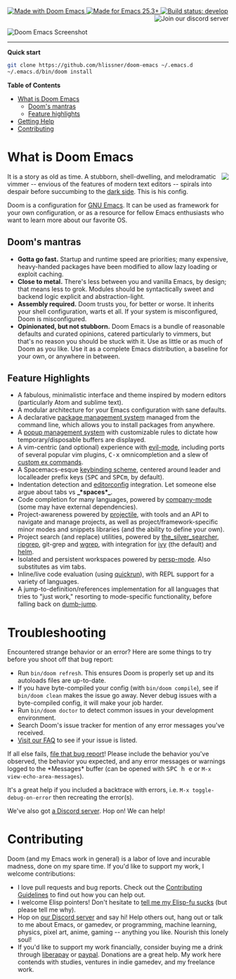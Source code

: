 <a href="http://doomemacs.org">
  <img src="https://img.shields.io/github/tag/hlissner/doom-emacs.svg?label=release&style=for-the-badge&color=orange"  alt="Made with Doom Emacs">
</a>
<a href="https://emacs.org">
  <img src="https://img.shields.io/badge/Made_for-Emacs_25.3+-blueviolet.svg?style=for-the-badge" alt="Made for Emacs 25.3+">
</a>
<a href="https://github.com/hlissner/doom-emacs/actions">
  <img src="https://github.com/hlissner/doom-emacs/workflows/CI/badge.svg" alt="Build status: develop">
</a>
<a href="https://discord.gg/bcZ6P3y">
  <img src="https://img.shields.io/badge/Discord-blue.svg?logo=discord&label=join&style=for-the-badge" alt="Join our discord server" align="right">
</a>
<br><br>

![Doom Emacs Screenshot](https://raw.githubusercontent.com/hlissner/doom-emacs/screenshots/main.png)

<!--p align="center">
  <b><a href="/../../tree/screenshots">Screenshots</a></b>
  |
  <b><a href="docs/getting_started.org">Get started</a></b>
  |
  <b><a href="docs/contributing.org">Contribute</a></b>
  |
  <b><a href="docs/index.org">Documentation</a></b>
  |
  <b><a href="docs/faq.org">FAQ</a></b>
</p-->

---

**Quick start**

```bash
git clone https://github.com/hlissner/doom-emacs ~/.emacs.d
~/.emacs.d/bin/doom install
```

**Table of Contents**

- [What is Doom Emacs](#what-is-doom-emacs)
  - [Doom's mantras](#dooms-mantras)
  - [Feature highlights](#feature-highlights)
- [Getting Help](#getting-help)
- [Contributing](#contributing)

# What is Doom Emacs

<a href="http://ultravioletbat.deviantart.com/art/Yay-Evil-111710573">
  <img src="https://github.com/hlissner/doom-emacs/raw/screenshots/cacochan.png" align="right" />
</a>

It is a story as old as time. A stubborn, shell-dwelling, and melodramatic
vimmer -- envious of the features of modern text editors -- spirals into despair
before succumbing to the [dark side][url:evil-mode]. This is his config.

Doom is a configuration for [GNU Emacs](https://www.gnu.org/software/emacs/). It
can be used as framework for your own configuration, or as a resource for fellow
Emacs enthusiasts who want to learn more about our favorite OS.

## Doom's mantras

- **Gotta go fast.** Startup and runtime speed are priorities; many expensive,
  heavy-handed packages have been modified to allow lazy loading or exploit
  caching.
- **Close to metal.** There's less between you and vanilla Emacs, by design;
  that means less to grok. Modules should be syntactically sweet and backend
  logic explicit and abstraction-light.
- **Assembly required.** Doom trusts you, for better or worse. It inherits your
  shell configuration, warts et all. If your system is misconfigured, Doom is
  misconfigured.
- **Opinionated, but not stubborn.** Doom Emacs is a bundle of reasonable
  defaults and curated opinions, catered particularly to vimmers, but that's no
  reason you should be stuck with it. Use as little or as much of Doom as you
  like. Use it as a complete Emacs distribution, a baseline for your own, or
  anywhere in between.

## Feature Highlights

- A fabulous, minimalistic interface and theme inspired by modern editors
  (particularly Atom and sublime text).
- A modular architecture for your Emacs configuration with sane defaults.
- A declarative [package management system][doom:packages] managed from the
  command line, which allows you to install packages from anywhere.
- A [popup management system][doom:popups] with customizable rules to dictate
  how temporary/disposable buffers are displayed.
- A vim-centric (and optional) experience with [evil-mode][url:evil-mode],
  including ports of several popular vim plugins, <kbd>C-x</kbd> omnicompletion
  and a slew of [custom ex commands][doom:commands].
- A Spacemacs-esque [keybinding scheme][doom:bindings], centered around leader
  and localleader prefix keys (<kbd>SPC</kbd> and <kbd>SPC</kbd><kbd>m</kbd>, by
  default).
- Indentation detection and [editorconfig][url:editorconfig] integration. Let
  someone else argue about tabs vs **\_\***spaces**\*\_**.
- Code completion for many languages, powered by
  [company-mode][url:company-mode] (some may have external dependencies).
- Project-awareness powered by [projectile][url:projectile], with tools and an
  API to navigate and manage projects, as well as project/framework-specific
  minor modes and snippets libraries (and the ability to define your own).
- Project search (and replace) utilities, powered by
  [the_silver_searcher][url:the_silver_searcher], [ripgrep][url:ripgrep], git-grep and
  [wgrep][url:wgrep], with integration for [ivy][url:ivy] (the default) and
  [helm][url:helm].
- Isolated and persistent workspaces powered by [persp-mode][url:persp-mode].
  Also substitutes as vim tabs.
- Inline/live code evaluation (using [quickrun][url:quickrun]), with REPL
  support for a variety of languages.
- A jump-to-definition/references implementation for all languages that tries to
  "just work," resorting to mode-specific functionality, before falling back on
  [dumb-jump][url:dumb-jump].

# Troubleshooting

Encountered strange behavior or an error? Here are some things to try before you
shoot off that bug report:

- Run `bin/doom refresh`. This ensures Doom is properly set up and its autoloads
  files are up-to-date.
- If you have byte-compiled your config (with `bin/doom compile`), see if
  `bin/doom clean` makes the issue go away. Never debug issues with a
  byte-compiled config, it will make your job harder.
- Run `bin/doom doctor` to detect common issues in your development environment.
- Search Doom's issue tracker for mention of any error messages you've received.
- [Visit our FAQ][docs:faq] to see if your issue is listed.

If all else fails, [file that bug report][github:new-issue]! Please include the
behavior you've observed, the behavior you expected, and any error messages
or warnings logged to the \*Messages\* buffer (can be opened with <kbd>SPC h
e</kbd> or `M-x view-echo-area-messages`).

It's a great help if you included a backtrace with errors, i.e. `M-x toggle-debug-on-error` then recreating the error(s).

We've also got [a Discord server][url:discord]. Hop on! We can help!

# Contributing

Doom (and my Emacs work in general) is a labor of love and incurable madness,
done on my spare time. If you'd like to support my work, I welcome
contributions:

- I love pull requests and bug reports. Check out the [Contributing
  Guidelines][docs:contributing] to find out how you can help out.
- I welcome Elisp pointers! Don't hesitate to [tell me my Elisp-fu
  sucks][github:new-issue] (but please tell me why).
- Hop on [our Discord server][url:discord] and say hi! Help others out, hang out
  or talk to me about Emacs, or gamedev, or programming, machine learning,
  physics, pixel art, anime, gaming -- anything you like. Nourish this lonely
  soul!
- If you'd like to support my work financially, consider buying me a drink
  through [liberapay][url:liberapay] or [paypal][url:paypal]. Donations are a
  great help. My work here contends with studies, ventures in indie gamedev, and
  my freelance work.

[docs:wiki]: docs/index.org
[docs:wiki-quickstart]: docs/getting-started.org
[docs:wiki-modules]: docs/modules.org
[docs:wiki-customization]: docs/customize.org
[docs:contributing]: docs/contribute.org
[docs:faq]: docs/faq.org
[github:new-issue]: https://github.com/hlissner/doom-emacs/issues/new
[doom:bindings]: modules/config/default/+evil-bindings.el
[doom:commands]: modules/editor/evil/+commands.el
[doom:packages]: core/autoload/packages.el
[doom:popups]: modules/ui/popup/README.org
[url:discord]: https://discord.gg/bcZ6P3y
[url:liberapay]: https://liberapay.com/hlissner/donate
[url:paypal]: https://paypal.me/henriklissner/10
[url:company-mode]: https://github.com/company-mode/company-mode
[url:doom-themes]: https://github.com/hlissner/emacs-doom-themes
[url:dumb-jump]: https://github.com/jacktasia/dumb-jump
[url:editorconfig]: http://editorconfig.org/
[url:evil-mode]: https://github.com/emacs-evil/evil
[url:helm]: https://github.com/emacs-helm/helm
[url:ivy]: https://github.com/abo-abo/swiper
[url:persp-mode]: https://github.com/Bad-ptr/persp-mode.el
[url:projectile]: https://github.com/bbatsov/projectile
[url:quelpa]: https://github.com/quelpa/quelpa
[url:quickrun]: https://github.com/syohex/emacs-quickrun
[url:ripgrep]: https://github.com/BurntSushi/ripgrep
[url:the_silver_searcher]: https://github.com/ggreer/the_silver_searcher
[url:use-package]: https://github.com/jwiegley/use-package
[url:wgrep]: https://github.com/mhayashi1120/Emacs-wgrep
